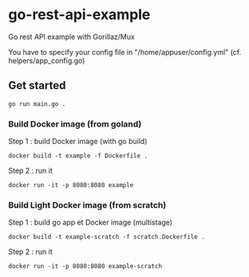 # go-rest-api-example
Go rest API example with Gorillaz/Mux

You have to specify your config file in "/home/appuser/config.yml" (cf. helpers/app_config.go)

## Get started

`go run main.go .`

### Build Docker image (from goland)

Step 1 : build Docker image (with go build)

`docker build -t example -f Dockerfile .`

Step 2 : run it

`docker run -it -p 8080:8080 example`

### Build Light Docker image (from scratch)

Step 1 : build go app et Docker image (multistage)

`docker build -t example-scratch -f scratch.Dockerfile .`

Step 2 : run it

`docker run -it -p 8080:8080 example-scratch`



